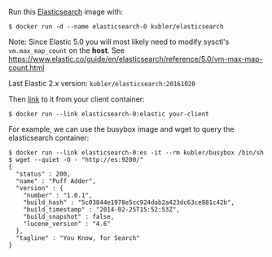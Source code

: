 Run this [Elasticsearch][] image with:

    $ docker run -d --name elasticsearch-0 kubler/elasticsearch

Note: Since Elastic 5.0 you will most likely need to modify sysctl's
`vm.max_map_count` on the **host**.
See https://www.elastic.co/guide/en/elasticsearch/reference/5.0/vm-max-map-count.html

Last Elastic 2.x version: `kubler/elasticsearch:20161020`

Then [link][linking] to it from your client container:

    $ docker run --link elasticsearch-0:elastic your-client

For example, we can use the busybox image and wget to query the elasticsearch container:

    $ docker run --link elasticsearch-0:es -it --rm kubler/busybox /bin/sh
    $ wget --quiet -O - "http://es:9200/"
    {
      "status" : 200,
      "name" : "Puff Adder",
      "version" : {
        "number" : "1.0.1",
        "build_hash" : "5c03844e1978e5cc924dab2a423dc63ce881c42b",
        "build_timestamp" : "2014-02-25T15:52:53Z",
        "build_snapshot" : false,
        "lucene_version" : "4.6"
      },
      "tagline" : "You Know, for Search"
    }

[Elasticsearch]: http://www.elasticsearch.org/
[linking]: http://docs.docker.io/en/latest/use/port_redirection/#linking-a-container
